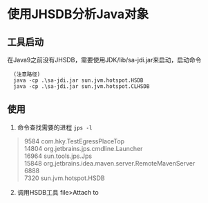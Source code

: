 # 使用JHSDB分析Java对象
## 工具启动
在Java9之前没有JHSDB，需要使用JDK/lib/sa-jdi.jar来启动，启动命令

```
  (注意路径)
  java -cp .\sa-jdi.jar sun.jvm.hotspot.HSDB
  java -cp .\sa-jdi.jar sun.jvm.hotspot.CLHSDB
```
## 使用
1. 命令查找需要的进程
  `jps -l`  
  > 9584 com.hky.TestEgressPlaceTop  
  > 14804 org.jetbrains.jps.cmdline.Launcher  
  > 16964 sun.tools.jps.Jps  
  > 15848 org.jetbrains.idea.maven.server.RemoteMavenServer  
  > 6888  
  > 7320 sun.jvm.hotspot.HSDB  
2. 调用HSDB工具
  file>Attach to
